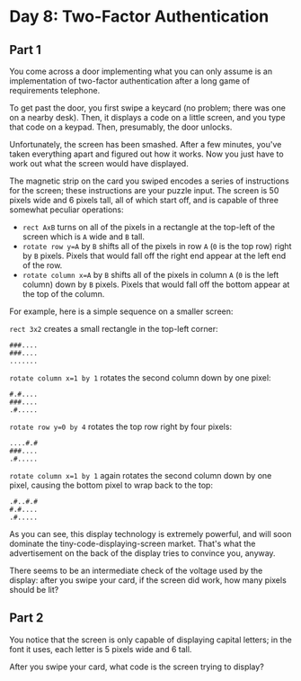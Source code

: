 # Day 8: Two-Factor Authentication

## Part 1

You come across a door implementing what you can only assume is an implementation of two-factor authentication after a long game of requirements telephone.

To get past the door, you first swipe a keycard (no problem; there was one on a nearby desk). Then, it displays a code on a little screen, and you type that code on a keypad. Then, presumably, the door unlocks.

Unfortunately, the screen has been smashed. After a few minutes, you've taken everything apart and figured out how it works. Now you just have to work out what the screen would have displayed.

The magnetic strip on the card you swiped encodes a series of instructions for the screen; these instructions are your puzzle input. The screen is 50 pixels wide and 6 pixels tall, all of which start off, and is capable of three somewhat peculiar operations:

- `rect AxB` turns on all of the pixels in a rectangle at the top-left of the screen which is `A` wide and `B` tall.
- `rotate row y=A` by `B` shifts all of the pixels in row `A` (`0` is the top row) right by `B` pixels. Pixels that would fall off the right end appear at the left end of the row.
- `rotate column x=A` by `B` shifts all of the pixels in column `A` (`0` is the left column) down by `B` pixels. Pixels that would fall off the bottom appear at the top of the column.

For example, here is a simple sequence on a smaller screen:

`rect 3x2` creates a small rectangle in the top-left corner:

    ###....
    ###....
    .......

`rotate column x=1 by 1` rotates the second column down by one pixel:

    #.#....
    ###....
    .#.....

`rotate row y=0 by 4` rotates the top row right by four pixels:

    ....#.#
    ###....
    .#.....

`rotate column x=1 by 1` again rotates the second column down by one pixel, causing the bottom pixel to wrap back to the top:

    .#..#.#
    #.#....
    .#.....

As you can see, this display technology is extremely powerful, and will soon dominate the tiny-code-displaying-screen market. That's what the advertisement on the back of the display tries to convince you, anyway.

There seems to be an intermediate check of the voltage used by the display: after you swipe your card, if the screen did work, how many pixels should be lit?

## Part 2

You notice that the screen is only capable of displaying capital letters; in the font it uses, each letter is 5 pixels wide and 6 tall.

After you swipe your card, what code is the screen trying to display?
